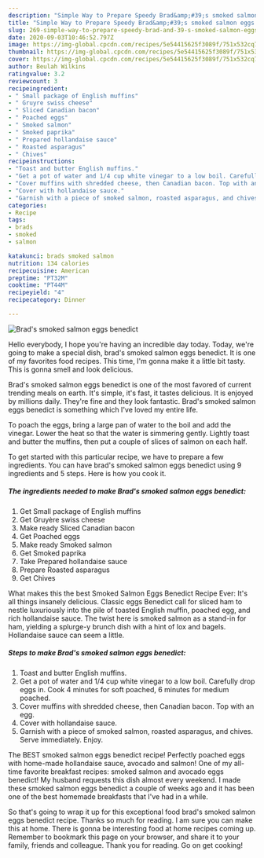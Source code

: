 ```yaml
---
description: "Simple Way to Prepare Speedy Brad&amp;#39;s smoked salmon eggs benedict"
title: "Simple Way to Prepare Speedy Brad&amp;#39;s smoked salmon eggs benedict"
slug: 269-simple-way-to-prepare-speedy-brad-and-39-s-smoked-salmon-eggs-benedict
date: 2020-09-03T10:46:52.797Z
image: https://img-global.cpcdn.com/recipes/5e54415625f3089f/751x532cq70/brads-smoked-salmon-eggs-benedict-recipe-main-photo.jpg
thumbnail: https://img-global.cpcdn.com/recipes/5e54415625f3089f/751x532cq70/brads-smoked-salmon-eggs-benedict-recipe-main-photo.jpg
cover: https://img-global.cpcdn.com/recipes/5e54415625f3089f/751x532cq70/brads-smoked-salmon-eggs-benedict-recipe-main-photo.jpg
author: Beulah Wilkins
ratingvalue: 3.2
reviewcount: 3
recipeingredient:
- " Small package of English muffins"
- " Gruyre swiss cheese"
- " Sliced Canadian bacon"
- " Poached eggs"
- " Smoked salmon"
- " Smoked paprika"
- " Prepared hollandaise sauce"
- " Roasted asparagus"
- " Chives"
recipeinstructions:
- "Toast and butter English muffins."
- "Get a pot of water and 1/4 cup white vinegar to a low boil. Carefully drop eggs in. Cook 4 minutes for soft poached, 6 minutes for medium poached."
- "Cover muffins with shredded cheese, then Canadian bacon. Top with an egg."
- "Cover with hollandaise sauce."
- "Garnish with a piece of smoked salmon, roasted asparagus, and chives. Serve immediately. Enjoy."
categories:
- Recipe
tags:
- brads
- smoked
- salmon

katakunci: brads smoked salmon 
nutrition: 134 calories
recipecuisine: American
preptime: "PT32M"
cooktime: "PT44M"
recipeyield: "4"
recipecategory: Dinner

---
```



![Brad&#39;s smoked salmon eggs benedict](https://img-global.cpcdn.com/recipes/5e54415625f3089f/751x532cq70/brads-smoked-salmon-eggs-benedict-recipe-main-photo.jpg)

Hello everybody, I hope you're having an incredible day today. Today, we're going to make a special dish, brad&#39;s smoked salmon eggs benedict. It is one of my favorites food recipes. This time, I'm gonna make it a little bit tasty. This is gonna smell and look delicious.

Brad&#39;s smoked salmon eggs benedict is one of the most favored of current trending meals on earth. It's simple, it's fast, it tastes delicious. It is enjoyed by millions daily. They're fine and they look fantastic. Brad&#39;s smoked salmon eggs benedict is something which I've loved my entire life.

To poach the eggs, bring a large pan of water to the boil and add the vinegar. Lower the heat so that the water is simmering gently. Lightly toast and butter the muffins, then put a couple of slices of salmon on each half.


To get started with this particular recipe, we have to prepare a few ingredients. You can have brad&#39;s smoked salmon eggs benedict using 9 ingredients and 5 steps. Here is how you cook it.

<!--inarticleads1-->

##### The ingredients needed to make Brad&#39;s smoked salmon eggs benedict:

1. Get  Small package of English muffins
1. Get  Gruyère swiss cheese
1. Make ready  Sliced Canadian bacon
1. Get  Poached eggs
1. Make ready  Smoked salmon
1. Get  Smoked paprika
1. Take  Prepared hollandaise sauce
1. Prepare  Roasted asparagus
1. Get  Chives


What makes this the best Smoked Salmon Eggs Benedict Recipe Ever: It&#39;s all things insanely delicious. Classic eggs Benedict call for sliced ham to nestle luxuriously into the pile of toasted English muffin, poached egg, and rich hollandaise sauce. The twist here is smoked salmon as a stand-in for ham, yielding a splurge-y brunch dish with a hint of lox and bagels. Hollandaise sauce can seem a little. 

<!--inarticleads2-->

##### Steps to make Brad&#39;s smoked salmon eggs benedict:

1. Toast and butter English muffins.
1. Get a pot of water and 1/4 cup white vinegar to a low boil. Carefully drop eggs in. Cook 4 minutes for soft poached, 6 minutes for medium poached.
1. Cover muffins with shredded cheese, then Canadian bacon. Top with an egg.
1. Cover with hollandaise sauce.
1. Garnish with a piece of smoked salmon, roasted asparagus, and chives. Serve immediately. Enjoy.


The BEST smoked salmon eggs benedict recipe! Perfectly poached eggs with home-made hollandaise sauce, avocado and salmon! One of my all-time favorite breakfast recipes: smoked salmon and avocado eggs benedict! My husband requests this dish almost every weekend. I made these smoked salmon eggs benedict a couple of weeks ago and it has been one of the best homemade breakfasts that I&#39;ve had in a while. 

So that's going to wrap it up for this exceptional food brad&#39;s smoked salmon eggs benedict recipe. Thanks so much for reading. I am sure you can make this at home. There is gonna be interesting food at home recipes coming up. Remember to bookmark this page on your browser, and share it to your family, friends and colleague. Thank you for reading. Go on get cooking!
